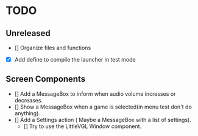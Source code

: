 # TODO

## Unreleased

- [] Organize files and functions
- [x] Add define to compile the launcher in test mode

## Screen Components
- [] Add a MessageBox to inform when audio volume incresses or decreases.
- [] Show a MessageBox when a game is selected(in menu test don't do anything).
- [] Add a Settings action ( Maybe a MessageBox with a list of settings).
    - [] Try to use the LittleVGL Window component.


